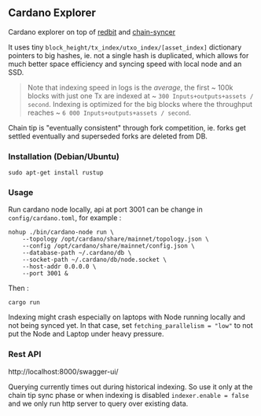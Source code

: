 ## Cardano Explorer

Cardano explorer on top of [redbit](https://github.com/pragmaxim-com/redbit) and [chain-syncer](https://github.com/pragmaxim-com/chain-syncer)

It uses tiny `block_height/tx_index/utxo_index/[asset_index]` dictionary pointers to big hashes, ie. not a single hash is duplicated,
which allows for much better space efficiency and syncing speed with local node and an SSD.

> Note that indexing speed in logs is the *average*, the first ~ 100k blocks with just one Tx are indexed at ~ `300 Inputs+outputs+assets / second`.
> Indexing is optimized for the big blocks where the throughput reaches ~ `6 000 Inputs+outputs+assets / second`.

Chain tip is "eventually consistent" through fork competition, ie. forks get settled eventually and superseded forks are deleted from DB.

### Installation (Debian/Ubuntu)

```
sudo apt-get install rustup
```

### Usage

Run cardano node locally, api at port 3001 can be change in `config/cardano.toml`, for example :
```
nohup ./bin/cardano-node run \
    --topology /opt/cardano/share/mainnet/topology.json \  
    --config /opt/cardano/share/mainnet/config.json \
    --database-path ~/.cardano/db \  
    --socket-path ~/.cardano/db/node.socket \  
    --host-addr 0.0.0.0 \  
    --port 3001 &
```
Then :
```
cargo run
```

Indexing might crash especially on laptops with Node running locally and not being synced yet.
In that case, set `fetching_parallelism = "low"` to not put the Node and Laptop under heavy pressure.

### Rest API

http://localhost:8000/swagger-ui/

Querying currently times out during historical indexing. So use it only at the chain tip sync phase
or when indexing is disabled `indexer.enable = false` and we only run http server to query over existing data.